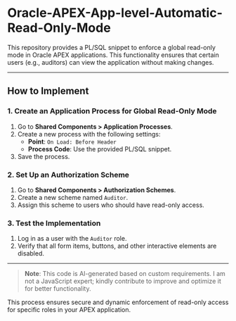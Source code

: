 # Oracle-APEX-App-level-Automatic-Read-Only-Mode

This repository provides a PL/SQL snippet to enforce a global read-only mode in Oracle APEX applications. This functionality ensures that certain users (e.g., auditors) can view the application without making changes.

---

## How to Implement

### 1. Create an Application Process for Global Read-Only Mode
1. Go to **Shared Components > Application Processes**.
2. Create a new process with the following settings:
   - **Point**: `On Load: Before Header`
   - **Process Code**: Use the provided PL/SQL snippet.
3. Save the process.

### 2. Set Up an Authorization Scheme
1. Go to **Shared Components > Authorization Schemes**.
2. Create a new scheme named `Auditor`.
3. Assign this scheme to users who should have read-only access.

### 3. Test the Implementation
1. Log in as a user with the `Auditor` role.
2. Verify that all form items, buttons, and other interactive elements are disabled.

---

> **Note**: This code is AI-generated based on custom requirements. I am not a JavaScript expert; kindly contribute to improve and optimize it for better functionality.

This process ensures secure and dynamic enforcement of read-only access for specific roles in your APEX application.
